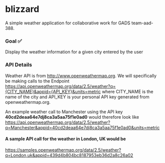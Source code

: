 
# blizzard
A simple weather application for collaborative work for GADS team-aad-388. 

### Goal ✅
 Display the weather information for a given city entered by the user

### API Details
Weather API is from http://www.openweathermap.org. We will specifically be making calls to the Endpoint https://api.openweathermap.org/data/2.5/weather?q={CITY_NAME}&appid={API_KEY}&units=metric where CITY_NAME is the name of the city and API_KEY is your personal API key generated from openweathermap.org. 

An example weather call to Manchester using the API key **40cd2deaa64e7dj8ca3a5aa75f1e0ad0** would therefore look like https://api.openweathermap.org/data/2.5/weather?q=Manchester&appid=40cd2deaa64e7dj8ca3a5aa75f1e0ad0&units=metric

#### A sample API call for the weather in London, UK would be <br>
https://samples.openweathermap.org/data/2.5/weather?q=London,uk&appid=439d4b804bc8187953eb36d2a8c26a02
